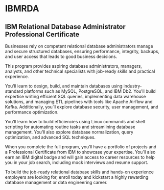 # IBMRDA
## IBM Relational Database Administrator Professional Certificate

Businesses rely on competent relational database administrators manage and secure structured databases, ensuring performance, integrity, backups, and user access that leads to good business decisions.

This program provides aspiring database  administrators, managers, analysts, and other technical specialists with job-ready skills and practical experience. 

You’ll learn to design, build, and maintain databases using industry-standard platforms such as MySQL, PostgreSQL, and IBM Db2. You'll build expertise writing efficient SQL queries, implementing data warehouse solutions, and managing ETL pipelines with tools like Apache Airflow and Kafka. Additionally, you’ll explore database security, user management, and performance optimization. 

You’ll learn how to build efficiencies using Linux commands and shell scripting for automating routine tasks and streamlining database management. You’ll also explore database normalization, query optimization, and advanced SQL techniques. 

When you complete the full program, you’ll have a portfolio of projects and a Professional Certificate from IBM to showcase your expertise. You’ll also earn an IBM digital badge and will gain access to career resources to help you in your job search, including mock interviews and resume support.

To build the job-ready relational database skills and hands-on experience employers are looking for, enroll today and kickstart a highly rewarding database management or data engineering career.
